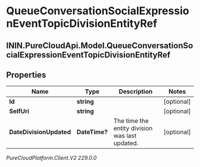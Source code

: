 # QueueConversationSocialExpressionEventTopicDivisionEntityRef

## ININ.PureCloudApi.Model.QueueConversationSocialExpressionEventTopicDivisionEntityRef

## Properties

|Name | Type | Description | Notes|
|------------ | ------------- | ------------- | -------------|
| **Id** | **string** |  | [optional] |
| **SelfUri** | **string** |  | [optional] |
| **DateDivisionUpdated** | **DateTime?** | The time the entity division was last updated. | [optional] |



_PureCloudPlatform.Client.V2 229.0.0_
